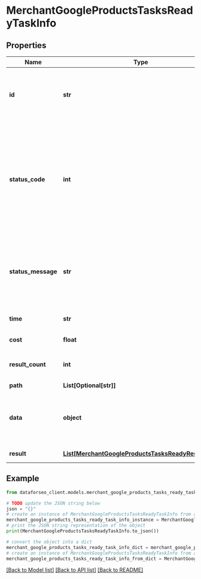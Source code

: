 # MerchantGoogleProductsTasksReadyTaskInfo


## Properties

Name | Type | Description | Notes
------------ | ------------- | ------------- | -------------
**id** | **str** | task identifier unique task identifier in our system in the UUID format | [optional] 
**status_code** | **int** | status code of the task generated by DataForSEO, can be within the following range: 10000-60000 you can find the full list of the response codes here | [optional] 
**status_message** | **str** | informational message of the task you can find the full list of general informational messages here | [optional] 
**time** | **str** | execution time, seconds | [optional] 
**cost** | **float** | total tasks cost, USD | [optional] 
**result_count** | **int** | number of elements in the result array | [optional] 
**path** | **List[Optional[str]]** | URL path | [optional] 
**data** | **object** | contains the same parameters that you specified in the POST request | [optional] 
**result** | [**List[MerchantGoogleProductsTasksReadyResultInfo]**](MerchantGoogleProductsTasksReadyResultInfo.md) | array of results | [optional] 

## Example

```python
from dataforseo_client.models.merchant_google_products_tasks_ready_task_info import MerchantGoogleProductsTasksReadyTaskInfo

# TODO update the JSON string below
json = "{}"
# create an instance of MerchantGoogleProductsTasksReadyTaskInfo from a JSON string
merchant_google_products_tasks_ready_task_info_instance = MerchantGoogleProductsTasksReadyTaskInfo.from_json(json)
# print the JSON string representation of the object
print(MerchantGoogleProductsTasksReadyTaskInfo.to_json())

# convert the object into a dict
merchant_google_products_tasks_ready_task_info_dict = merchant_google_products_tasks_ready_task_info_instance.to_dict()
# create an instance of MerchantGoogleProductsTasksReadyTaskInfo from a dict
merchant_google_products_tasks_ready_task_info_from_dict = MerchantGoogleProductsTasksReadyTaskInfo.from_dict(merchant_google_products_tasks_ready_task_info_dict)
```
[[Back to Model list]](../README.md#documentation-for-models) [[Back to API list]](../README.md#documentation-for-api-endpoints) [[Back to README]](../README.md)


